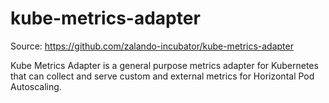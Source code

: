 kube-metrics-adapter
=====================

Source: https://github.com/zalando-incubator/kube-metrics-adapter

Kube Metrics Adapter is a general purpose metrics adapter for Kubernetes that can collect and serve custom and external metrics for Horizontal Pod Autoscaling.

